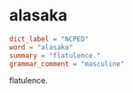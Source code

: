 # alasaka

``` toml
dict_label = "NCPED"
word = "alasaka"
summary = "flatulence."
grammar_comment = "masculine"
```

flatulence.

